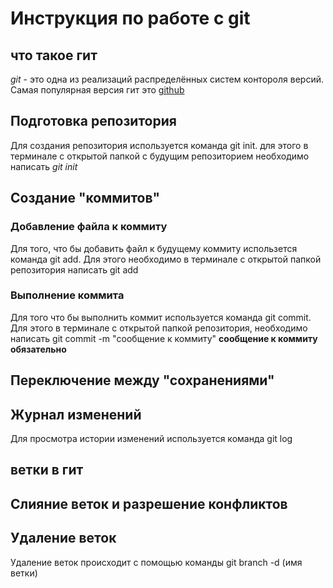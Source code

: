 # Инструкция по работе с git

## что такое гит
*git* - это одна из реализаций распределённых систем контороля версий. Самая популярная версия гит это [github](https://github.com/)
## Подготовка репозитория
Для создания репозитория используется команда git init. для этого в терминале с открытой папкой с будущим репозиторием необходимо написать *git init*

## Создание "коммитов"
### Добавление файла к коммиту
Для того, что бы добавить файл к будущему коммиту использется команда git add. Для этого необходимо в терминале с открытой папкой репозитория написать git add

### Выполнение коммита
Для того что бы выполнить коммит используется команда git commit. Для этого в терминале с открытой папкой репозитория, необходимо написать git commit -m "сообщение к коммиту"
**сообщение к коммиту обязательно**

## Переключение между "сохранениями"

## Журнал изменений 
Для просмотра истории изменений используется команда git log
## ветки в гит

## Слияние веток и разрешение конфликтов

## Удаление веток
Удаление веток происходит с помощью команды git branch -d (имя ветки)
